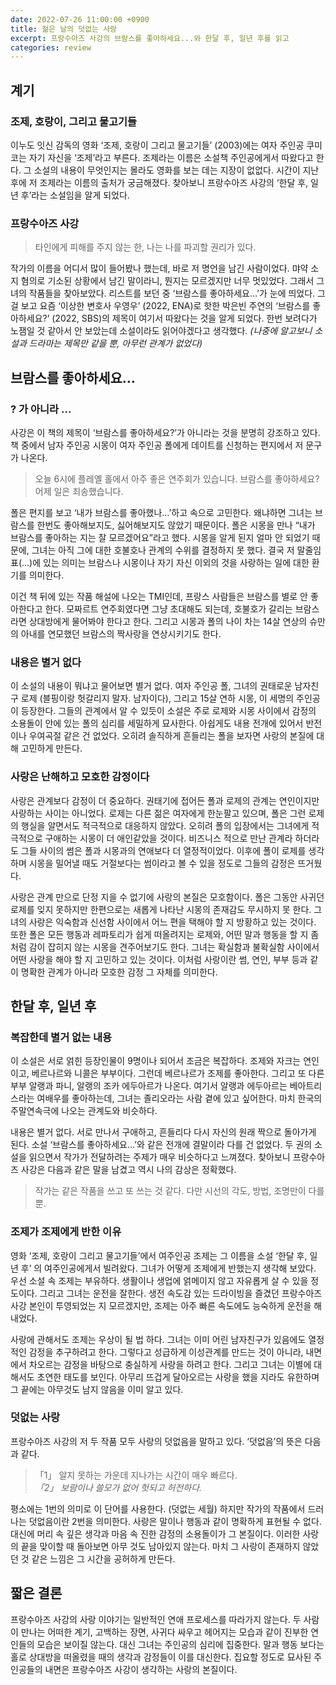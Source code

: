 ```yaml
---
date: 2022-07-26 11:00:00 +0900
title: 젊은 날의 덧없는 사랑
excerpt: 프랑수아즈 사강의 브람스를 좋아하세요...와 한달 후, 일년 후를 읽고
categories: review
---
```


## 계기

### 조제, 호랑이, 그리고 물고기들

이누도 잇신 감독의 영화 ‘조제, 호랑이 그리고 물고기들’ (2003)에는 여자 주인공
쿠미코는 자기 자신을 ‘조제’라고 부른다. 조제라는 이름은 소설책 주인공에게서
따왔다고 한다. 그 소설의 내용이 무엇인지는 몰라도 영화를 보는 데는 지장이
없없다. 시간이 지난 후에 저 조제라는 이름의 출처가 궁금해졌다. 찾아보니
프랑수아즈 사강의 ‘한달 후, 일년 후’라는 소설임을 알게 되었다.

### 프랑수아즈 사강

> 타인에게 피해를 주지 않는 한, 나는 나를 파괴할 권리가 있다.

작가의 이름을 어디서 많이 들어봤나 했는데, 바로 저 명언을 남긴 사람이었다.
먀약 소지 혐의로 기소된 상황에서 남긴 말이라니, 뭔지는 모르겠지만 너무
멋있었다. 그래서 그녀의 작품들을 찾아보았다. 리스트를 보던 중 ‘브람스를
좋아하세요…’가 눈에 띄었다. 그걸 보고 요즘 ‘이상한 변호사 우영우’ (2022,
ENA)로 핫한 박은빈 주연의 ‘브람스를 좋아하세요?’ (2022, SBS)의 제목이
여기서 따왔다는 것을 알게 되었다. 한번 보려다가 노잼일 것 같아서 안 보았는데
소설이라도 읽어야겠다고 생각했다. *(나중에 알고보니 소설과 드라마는 제목만
같을 뿐, 아무런 관계가 없었다)*

## 브람스를 좋아하세요…

### ? 가 아니라 …

사강은 이 책의 제목이 ‘브람스를 좋아하세요?’가 아니라는 것을 분명히 강조하고
있다. 책 중에서 남자 주인공 시몽이 여자 주인공 폴에게 데이트를 신청하는
편지에서 저 문구가 나온다.

> 오늘 6시에 플레옐 홀에서 아주 좋은 연주회가 있습니다. 브람스를 좋아하세요?
> 어제 일은 죄송했습니다.

폴은 편지를 보고 ‘내가 브람스를 좋아했나…’하고 속으로 고민한다. 왜냐하면
그녀는 브람스를 한번도 좋아해보지도, 싫어해보지도 않았기 때문이다. 폴은 시몽을
만나 “내가 브람스를 좋아하는 지는 잘 모르겠어요”라고 했다. 시몽을 알게 된지
얼마 안 되었기 때문에, 그녀는 아직 그에 대한 호불호나 관계의 수위를 결정하지
못 했다. 결국 저 말줄임표(…)에 있는 의미는 브람스나 시몽이나 자기 자신 이외의
것을 사랑하는 일에 대한 환기를 의미한다.

이건 책 뒤에 있는 작품 해설에 나오는 TMI인데, 프랑스 사람들은 브람스를 별로 안
좋아한다고 한다. 모짜르트 연주회였다면 그냥 초대해도 되는데, 호불호가 갈리는
브람스라면 상대방에게 물어봐야 한다고 한다. 그리고 시몽과 폴의 나이 차는 14살
연상의 슈만의 아내를 연모했던 브람스의 짝사랑을 연상시키기도 한다.

### 내용은 별거 없다

이 소설의 내용이 뭐냐고 물어보면 별거 없다. 여자 주인공 폴, 그녀의 권태로운
남자친구 로제 (블핑이랑 헛갈리지 말자. 남자이다), 그리고 15살 연하 시몽, 이
세명의 주인공이 등장한다. 그들의 관계에서 알 수 있듯이 소설은 주로 로제와 시몽
사이에서 감정의 소용돌이 안에 있는 폴의 심리를 세밀하게 묘사한다. 아쉽게도
내용 전개에 있어서 반전이나 우여곡절 같은 건 없었다. 오히려 솔직하게 흔들리는
폴을 보자면 사랑의 본질에 대해 고민하게 만든다.

### 사랑은 난해하고 모호한 감정이다

사랑은 관계보다 감정이 더 중요하다. 권태기에 접어든 폴과 로제의 관계는
연인이지만 사랑하는 사이는 아니었다. 로제는 다른 젊은 여자에게 한눈팔고
있으며, 폴은 그런 로제의 행실을 알면서도 적극적으로 대응하지 않았다. 오히려
폴의 입장에서는 그녀에게 적극적으로 구애하는 시몽이 더 애인같았을 것이다.
비즈니스 적으로 만난 관계라 하더라도 그들 사이의 썸은 폴과 시몽과의 연애보다
더 열정적이었다. 이후에 폴이 로제를 생각하며 시몽을 밀어낼 때도 거절보다는
썸이라고 볼 수 있을 정도로 그들의 감정은 뜨거웠다.

사랑은 관계 만으로 단정 지을 수 없기에 사랑의 본질은 모호함이다. 폴은 그동안
사귀던 로제를 잊지 못하지만 한편으로는 새롭게 나타난 시몽의 존재감도 무시하지
못 한다. 그녀의 사랑은 익숙함과 신선함 사이에서 어느 편을 택해야 할 지
방황하고 있는 것이다. 또한 폴은 모든 행동과 레파토리가 쉽게 떠올려지는 로제와,
어떤 말과 행동을 할 지 좀처럼 감이 잡히지 않는 시몽을 견주어보기도 한다.
그녀는 확실함과 불확실함 사이에서 어떤 사랑을 해야 할 지 고민하고 있는
것이다. 이처럼 사랑이란 썸, 연인, 부부 등과 같이 명확한 관계가 아니라 모호한
감정 그 자체를 의미한다.

## 한달 후, 일년 후

### 복잡한데 별거 없는 내용

이 소설은 서로 얽힌 등장인물이 9명이나 되어서 조금은 복잡하다. 조제와 자크는
연인이고, 베르나르와 니콜은 부부이다. 그런데 베르나르가 조제를 좋아한다.
그리고 또 다른 부부 알랭과 파니, 알랭의 조카 에두아르가 나온다. 여기서 알랭과
에두아르는 베아트리스라는 여배우를 좋아하는데, 그녀는 졸리오라는 사람 곁에
있고 싶어한다. 마치 한국의 주말연속극에 나오는 관계도와 비슷하다.

내용은 별거 없다. 서로 만나서 구애하고, 흔들리다 다시 자신의 원래 짝으로
돌아가게 된다. 소설 ‘브람스를 좋아하세요…’와 같은 전개에 결말이라 다를 건
없었다. 두 권의 소설을 읽으면서 작가가 전달하려는 주제가 매우 비슷하다고
느껴졌다. 찾아보니 프랑수아즈 사강은 다음과 같은 말을 남겼고 역시 나의 감상은
정확했다.

> 작가는 같은 작품을 쓰고 또 쓰는 것 같다. 다만 시선의 각도, 방법, 조명만이
> 다를 뿐.

### 조제가 조제에게 반한 이유

영화 ‘조제, 호랑이 그리고 물고기들’에서 여주인공 조제는 그 이름을 소설 ‘한달
후, 일년 후’ 의 여주인공에게서 빌려왔다. 그녀가 어떻게 조제에게 반했는지
생각해 보았다. 우선 소설 속 조제는 부유하다. 생활이나 생업에 얽메이지 않고
자유롭게 살 수 있을 정도이다. 그리고 그녀는 운전을 잘한다. 생전 속도감 있는
드라이빙을 즐겼던 프랑수아즈 사강 본인이 투영되었는 지 모르겠지만, 조제는 아주
빠른 속도에도 능숙하게 운전을 해내었다.

사랑에 관해서도 조제는 우상이 될 법 하다. 그녀는 이미 어린 남자친구가 있음에도
열정적인 감정을 추구하려고 한다. 그렇다고 성급하게 이성관계를 만드는 것이
아니라, 내면에서 차오르는 감정을 바탕으로 충실하게 사랑을 하려고 한다. 그리고
그녀는 이별에 대해서도 초연한 태도를 보인다. 아무리 뜨겁게 달아오르는 사랑을
했을 지라도 유한하며 그 끝에는 아무것도 남지 않음을 이미 알고 있다.

### 덧없는 사랑

프랑수아즈 사강의 저 두 작품 모두 사랑의 덧없음을 말하고 있다. ‘덧없음’의 뜻은
다음과 같다.

> 「1」 알지 못하는 가운데 지나가는 시간이 매우 빠르다.\
> *「2」 보람이나 쓸모가 없어 헛되고 허전하다.*

평소에는 1번의 의미로 이 단어를 사용한다. (덧없는 세월) 하지만 작가의 작품에서
드러나는 덧없음이란 2번을 의미한다. 사랑은 말이나 행동과 같이 명확하게 표현될
수 없다. 대신에 머리 속 깊은 생각과 마음 속 진한 감정의 소용돌이가 그
본질이다. 이러한 사랑의 끝을 맞이할 때 돌아보면 아무 것도 남아있지 않는다.
마치 그 사랑이 존재하지 않았던 것 같은 느낌은 그 시간을 공허하게 만든다.

## 짧은 결론

프랑수아즈 사강의 사랑 이야기는 일반적인 연애 프로세스를 따라가지 않는다. 두
사람이 만나는 어떠한 계기, 고백하는 장면, 사귀다 싸우고 헤어지는 모습과 같이
진부한 연인들의 모습은 보이질 않는다. 대신 그녀는 주인공의 심리에 집중한다.
말과 행동 보다는 홀로 상대방을 떠올렸을 때의 생각과 감정들이 이를 대신한다.
집요할 정도로 묘사된 주인공들의 내면은 프랑수아즈 사강이 생각하는 사랑의
본질이다.
